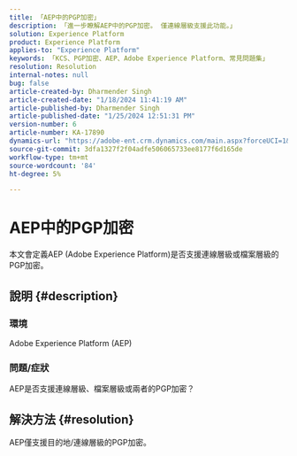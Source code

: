```yaml
---
title: 「AEP中的PGP加密」
description: 「進一步瞭解AEP中的PGP加密。 僅連線層級支援此功能。」
solution: Experience Platform
product: Experience Platform
applies-to: "Experience Platform"
keywords: 「KCS、PGP加密、AEP、Adobe Experience Platform、常見問題集」
resolution: Resolution
internal-notes: null
bug: false
article-created-by: Dharmender Singh
article-created-date: "1/18/2024 11:41:19 AM"
article-published-by: Dharmender Singh
article-published-date: "1/25/2024 12:51:31 PM"
version-number: 6
article-number: KA-17890
dynamics-url: "https://adobe-ent.crm.dynamics.com/main.aspx?forceUCI=1&pagetype=entityrecord&etn=knowledgearticle&id=6e4a767d-f6b5-ee11-a569-6045bd0065b6"
source-git-commit: 3dfa1327f2f04adfe506065733ee8177f6d165de
workflow-type: tm+mt
source-wordcount: '84'
ht-degree: 5%

---
```


# AEP中的PGP加密


本文會定義AEP (Adobe Experience Platform)是否支援連線層級或檔案層級的PGP加密。

## 說明 {#description}


### <b>環境</b>

Adobe Experience Platform (AEP)

### <b>問題/症狀</b>

AEP是否支援連線層級、檔案層級或兩者的PGP加密？


## 解決方法 {#resolution}


AEP僅支援目的地/連線層級的PGP加密。
